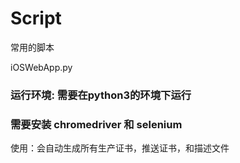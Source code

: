 # Script
常用的脚本

iOSWebApp.py
### 运行环境: 需要在python3的环境下运行
### 需要安装 chromedriver 和 selenium
使用：会自动生成所有生产证书，推送证书，和描述文件
